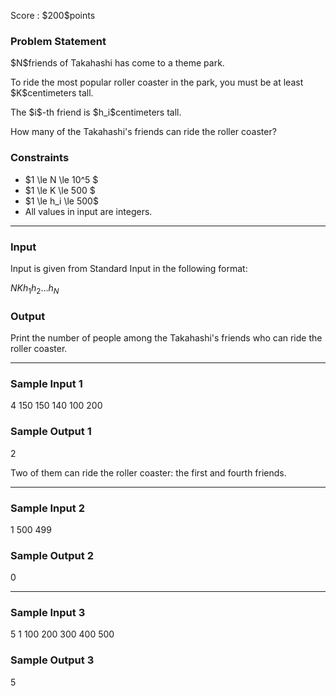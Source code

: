 
<div>

<span>

<span>

<p>
Score : $200$points
</p>

<div>

<section>

### **Problem Statement**

<p>
$N$friends of Takahashi has come to a theme park.
</p>

<p>
To ride the most popular roller coaster in the park, you must be at least $K$centimeters tall.
</p>

<p>
The $i$-th friend is $h_i$centimeters tall.
</p>

<p>
How many of the Takahashi's friends can ride the roller coaster?
</p>

</section>

</div>

<div>

<section>

### **Constraints**

<ul>

<li>
$1 \le N \le 10^5 $
</li>

<li>
$1 \le K \le 500 $
</li>

<li>
$1 \le h_i \le 500$
</li>

<li>
All values in input are integers.
</li>

</ul>

</section>

</div>

---

<div>

<div>

<section>

### **Input**

<p>
Input is given from Standard Input in the following format:
</p>

<div>

$N$$K$$h_1$$h_2$$\ldots$$h_N$
</div>

</section>

</div>

<div>

<section>

### **Output**

<p>
Print the number of people among the Takahashi's friends who can ride the roller coaster.
</p>

</section>

</div>

</div>

---

<div>

<section>

### **Sample Input 1**

<div>

4 150
150 140 100 200

</div>

</section>

</div>

<div>

<section>

### **Sample Output 1**

<div>

2

</div>

<p>
Two of them can ride the roller coaster: the first and fourth friends.
</p>

</section>

</div>

---

<div>

<section>

### **Sample Input 2**

<div>

1 500
499

</div>

</section>

</div>

<div>

<section>

### **Sample Output 2**

<div>

0

</div>

</section>

</div>

---

<div>

<section>

### **Sample Input 3**

<div>

5 1
100 200 300 400 500

</div>

</section>

</div>

<div>

<section>

### **Sample Output 3**

<div>

5

</div>

</section>

</div>

</span>

</span>

</div>
